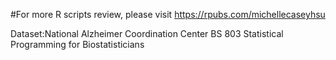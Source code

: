 #For more R scripts review, please visit 
https://rpubs.com/michellecaseyhsu

Dataset:National Alzheimer Coordination Center 
BS 803 Statistical Programming for Biostatisticians

